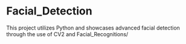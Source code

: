 # Facial_Detection
This project utilizes Python and showcases advanced facial detection through the use of CV2 and Facial_Recognitions/ 
